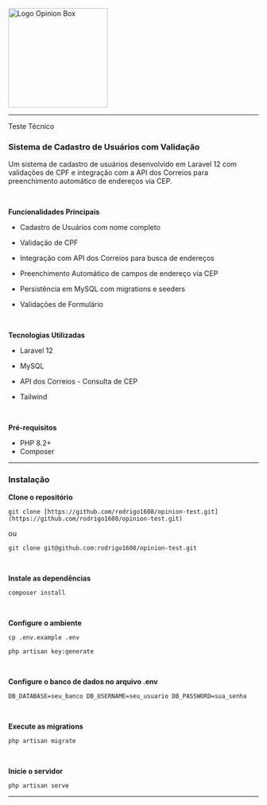 <img src="https://www.opinionbox.com/wp-content/themes/institucional/assets/img/opinionbox_logo.svg" alt="Logo Opinion Box" width="200">

--- 

Teste Técnico


### Sistema de Cadastro de Usuários com Validação

Um sistema de cadastro de usuários desenvolvido em Laravel 12 com validações  de CPF e integração com a API dos Correios para preenchimento automático de endereços via CEP.

<br>

**Funcionalidades Principais**
- Cadastro de Usuários com nome completo
  
- Validação de CPF
- Integração com API dos Correios para busca de endereços
- Preenchimento Automático de campos de endereço via CEP
- Persistência em MySQL com migrations e seeders
- Validações de Formulário

<br>

**Tecnologias Utilizadas**
- Laravel 12
      
- MySQL 
- API dos Correios - Consulta de CEP
- Tailwind

<br>

**Pré-requisitos**
- PHP 8.2+
- Composer

---

### Instalação

**Clone o repositório**

  `git clone [https://github.com/rodrigo1608/opinion-test.git](https://github.com/rodrigo1608/opinion-test.git)`

ou

  `git clone git@github.com:rodrigo1608/opinion-test.git`
  
  <br>
  
**Instale as dependências**

`composer install`

<br>

**Configure o ambiente**

`cp .env.example .env`

`php artisan key:generate`

<br>

**Configure o banco de dados no arquivo .env**

`DB_DATABASE=seu_banco
DB_USERNAME=seu_usuario
DB_PASSWORD=sua_senha`

<br>

**Execute as migrations**

`php artisan migrate`

<br>

**Inicie o servidor**

`php artisan serve`

--- 


